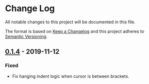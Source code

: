 # Change Log
All notable changes to this project will be documented in this file.

The format is based on [Keep a Changelog](http://keepachangelog.com/)
and this project adheres to [Semantic Versioning](http://semver.org/).


## [0.1.4] - 2019-11-12
### Fixed
- Fix hanging indent logic when cursor is between brackets.

[Unreleased]: https://github.com/DSpeckhals/python-indent-parser/compare/v0.1.4...HEAD
[0.1.4]: https://github.com/DSpeckhals/python-indent-parser/compare/v0.1.3...v0.1.4
